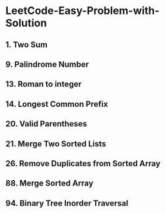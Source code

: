 # LeetCode-Easy-Problem-with-Solution

## 1. Two Sum
## 9. Palindrome Number
## 13. Roman to integer
## 14. Longest Common Prefix
## 20. Valid Parentheses
## 21. Merge Two Sorted Lists
## 26. Remove Duplicates from Sorted Array
## 88. Merge Sorted Array 
## 94. Binary Tree Inorder Traversal
  
